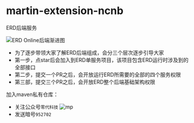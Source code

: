 # martin-extension-ncnb
ERD后端服务

![ERD Online后端渐进图](https://user-images.githubusercontent.com/26294919/211320532-c91af1e9-08c3-4924-b35e-db9e4c5360c3.png)

- 为了逐步带领大家了解ERD后端组成，会分三个层次逐步引导大家
- 第一步，点star后会加入到ERD单服务项目，该项目包含ERD运行时涉及到的全部接口
- 第二步，提交一个PR之后，会开放运行ERD所需要的全部的四个服务权限
- 第三部，提交三个PR之后，会开放ERD整个后端基础架构权限

加入maven私有仓库：
- 关注公众号`零代科技`
![mp](https://user-images.githubusercontent.com/26294919/220923902-9b4d5d9d-11a3-4573-993b-08b95b7718ca.jpg)
- 发送暗号`952702`

